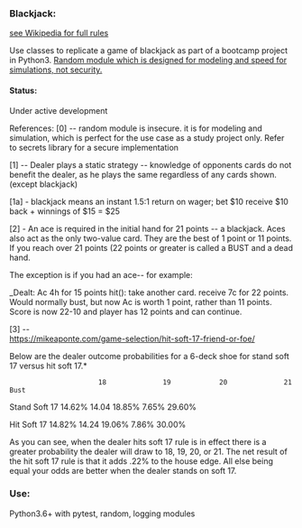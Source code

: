 ### Blackjack:

[see Wikipedia for full rules](https://en.wikipedia.org/wiki/Blackjack)

Use classes to replicate a game of blackjack as part of a bootcamp project in Python3.
[Random module which is designed for modeling and speed for simulations, not security.](https://docs.python.org/3/library/secrets.html)

#### Status:

Under active development

References:
[0] -- random module is insecure. it is for modeling and simulation, which is perfect for the use case as a study project only.
Refer to secrets library for a secure implementation

[1] -- Dealer plays a static strategy -- knowledge of opponents cards do not benefit the dealer, as he plays the same regardless of any cards shown. (except blackjack)

[1a] - blackjack means an instant 1.5:1 return on wager;
bet $10 receive $10 back + winnings of $15 = $25

[2] - An ace is required in the initial hand for 21 points -- a blackjack. Aces also act as the only two-value card. They are the best of 1 point or 11 points. If you reach over 21 points (22 points or greater is called a BUST and a dead hand.

The exception is if you had an ace--
for example:

\_Dealt: Ac 4h for 15 points
hit(): take another card. receive 7c for 22 points. Would normally bust,
but now Ac is worth 1 point, rather than 11 points. Score is now 22-10 and player has 12 points and can continue.


[3] --  
https://mikeaponte.com/game-selection/hit-soft-17-friend-or-foe/

Below are the dealer outcome probabilities for a 6-deck shoe for stand soft 17 versus  hit soft 17.*



                          18              19            20              21           Bust

Stand Soft 17    14.62%    14.04       18.85%     7.65%       29.60%

Hit Soft 17        14.82%    14.24       19.06%     7.86%       30.00%

 

As you can see, when the dealer hits soft 17 rule is in effect there is a greater probability the dealer will draw to 18, 19, 20, or 21.  The net result of the hit soft 17 rule is that it adds .22% to the house edge.  All else being equal your odds are better when the dealer stands on soft 17.
### Use:

Python3.6+ with pytest, random, logging modules

